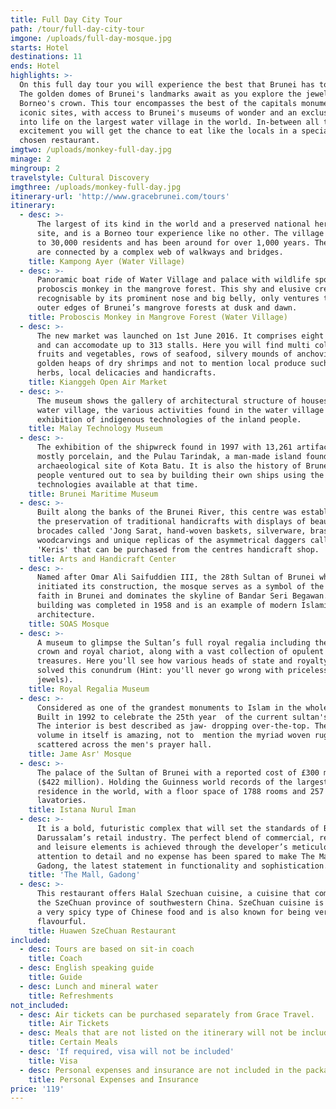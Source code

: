 ```yaml
---
title: Full Day City Tour
path: /tour/full-day-city-tour
imgone: /uploads/full-day-mosque.jpg
starts: Hotel
destinations: 11
ends: Hotel
highlights: >-
  On this full day tour you will experience the best that Brunei has to offer.
  The golden domes of Brunei's landmarks await as you explore the jewel in
  Borneo's crown. This tour encompasses the best of the capitals monuments and
  iconic sites, with access to Brunei's museums of wonder and an exclusive look
  into life on the largest water village in the world. In-between all the
  excitement you will get the chance to eat like the locals in a specially
  chosen restaurant.
imgtwo: /uploads/monkey-full-day.jpg
minage: 2
mingroup: 2
travelstyle: Cultural Discovery
imgthree: /uploads/monkey-full-day.jpg
itinerary-url: 'http://www.gracebrunei.com/tours'
itinerary:
  - desc: >-
      The largest of its kind in the world and a preserved national heritage
      site, and is a Borneo tour experience like no other. The village is home
      to 30,000 residents and has been around for over 1,000 years. The villages
      are connected by a complex web of walkways and bridges.
    title: Kampong Ayer (Water Village)
  - desc: >-
      Panoramic boat ride of Water Village and palace with wildlife spotting of
      proboscis monkey in the mangrove forest. This shy and elusive creature,
      recognisable by its prominent nose and big belly, only ventures to the
      outer edges of Brunei’s mangrove forests at dusk and dawn.
    title: Proboscis Monkey in Mangrove Forest (Water Village)
  - desc: >-
      The new market was launched on 1st June 2016. It comprises eight blocks
      and can accomodate up to 313 stalls. Here you will find multi coloured
      fruits and vegetables, rows of seafood, silvery mounds of anchovies,
      golden heaps of dry shrimps and not to mention local produce such as
      herbs, local delicacies and handicrafts.
    title: Kianggeh Open Air Market
  - desc: >-
      The museum shows the gallery of architectural structure of houses in the
      water village, the various activities found in the water village and the
      exhibition of indigenous technologies of the inland people.
    title: Malay Technology Museum
  - desc: >-
      The exhibition of the shipwreck found in 1997 with 13,261 artifacts,
      mostly porcelain, and the Pulau Tarindak, a man-made island found in the
      archaeological site of Kota Batu. It is also the history of Brunei when
      people ventured out to sea by building their own ships using the
      technologies available at that time.
    title: Brunei Maritime Museum
  - desc: >-
      Built along the banks of the Brunei River, this centre was established for
      the preservation of traditional handicrafts with displays of beautiful
      brocades called 'Jong Sarat, hand-woven baskets, silverware, brassware,
      woodcarvings and unique replicas of the asymmetrical daggers called
      'Keris' that can be purchased from the centres handicraft shop.
    title: Arts and Handicraft Center
  - desc: >-
      Named after Omar Ali Saifuddien III, the 28th Sultan of Brunei who also
      initiated its construction, the mosque serves as a symbol of the Islamic
      faith in Brunei and dominates the skyline of Bandar Seri Begawan. The
      building was completed in 1958 and is an example of modern Islamic
      architecture.
    title: SOAS Mosque
  - desc: >-
      A museum to glimpse the Sultan’s full royal regalia including the Sultan’s
      crown and royal chariot, along with a vast collection of opulent
      treasures. Here you'll see how various heads of state and royalty have
      solved this conundrum (Hint: you'll never go wrong with priceless gold and
      jewels).
    title: Royal Regalia Museum
  - desc: >-
      Considered as one of the grandest monuments to Islam in the whole region;
      Built in 1992 to celebrate the 25th year  of the current sultan's reign.
      The interior is best described as jaw- dropping over-the-top. The sheer
      volume in itself is amazing, not to  mention the myriad woven rugs
      scattered across the men's prayer hall.
    title: Jame Asr' Mosque
  - desc: >-
      The palace of the Sultan of Brunei with a reported cost of £300 million
      ($422 million). Holding the Guinness world records of the largest
      residence in the world, with a floor space of 1788 rooms and 257
      lavatories.
    title: Istana Nurul Iman
  - desc: >-
      It is a bold, futuristic complex that will set the standards of Brunei
      Darussalam’s retail industry. The perfect blend of commercial, residential
      and leisure elements is achieved through the developer’s meticulous
      attention to detail and no expense has been spared to make The Mall,
      Gadong, the latest statement in functionality and sophistication.
    title: 'The Mall, Gadong'
  - desc: >-
      This restaurant offers Halal Szechuan cuisine, a cuisine that comes from
      the SzeChuan province of southwestern China. SzeChuan cuisine is typically
      a very spicy type of Chinese food and is also known for being very
      flavourful.
    title: Huawen SzeChuan Restaurant
included:
  - desc: Tours are based on sit-in coach
    title: Coach
  - desc: English speaking guide
    title: Guide
  - desc: Lunch and mineral water
    title: Refreshments
not_included:
  - desc: Air tickets can be purchased separately from Grace Travel.
    title: Air Tickets
  - desc: Meals that are not listed on the itinerary will not be included.
    title: Certain Meals
  - desc: 'If required, visa will not be included'
    title: Visa
  - desc: Personal expenses and insurance are not included in the package.
    title: Personal Expenses and Insurance
price: '119'
---
```


